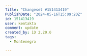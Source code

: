 ```yaml
---
Title: "Changeset #151413419"
PublishDate: "2024-05-16T15:09:20Z"
id: 151413419
user: kentakta
comment: update
created_by: iD 2.29.0
tags:
  - Montenegro

---
```

